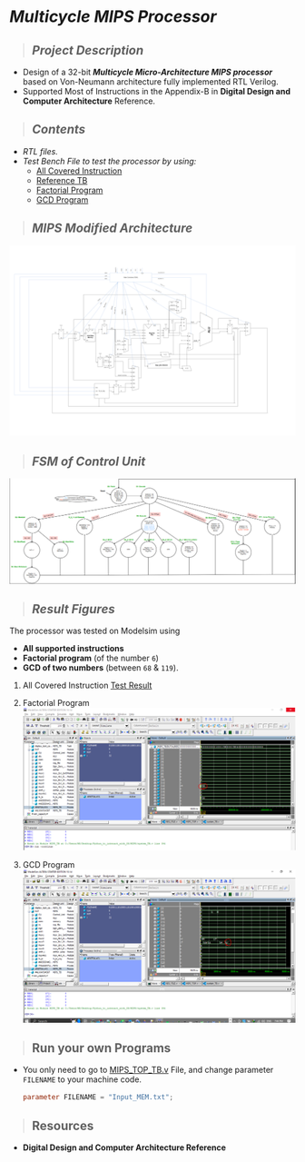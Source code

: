 # _**Multicycle MIPS Processor**_
> ## _Project Description_
   * Design of a 32-bit **_Multicycle Micro-Architecture MIPS processor_** based on Von-Neumann architecture fully implemented RTL Verilog.
   * Supported Most of Instructions in the Appendix-B in **Digital Design and Computer Architecture** Reference. 

> ## _Contents_
   * _RTL files._
   * _Test Bench File to test the processor by using:_
        * [All Covered Instruction](Input_MEM.txt)
        * [Reference TB](programs_check.txt)
        * [Factorial Program](Factorial.txt)
        * [GCD Program](GCD.txt)

> ## _MIPS Modified Architecture_
![MIPS_Diagram](MIPS_Diagram.png)

> ## _FSM of Control Unit_
![CU_FSM](CU_FSM.png)


> ## _Result Figures_
The processor was tested on Modelsim using
* **All supported instructions**
* **Factorial program** (of the number `6`)
* **GCD of two numbers** (between `68` & `119`).
1. All Covered Instruction [Test Result](All_Instructions_Test_Results.txt)

1. Factorial Program
![Factorial_Result](Factorial_Result.png)

2. GCD Program
![GCD_Result](GCD_Result.png)

> ## __Run your own Programs__
* You only need to go to [MIPS_TOP_TB.v](MIPS_TOP_TB.v) File, and change parameter `FILENAME` to your machine code.
    ```verilog
    parameter FILENAME = "Input_MEM.txt";  
    ```

> ## __Resources__
* **Digital Design and Computer Architecture Reference** 


